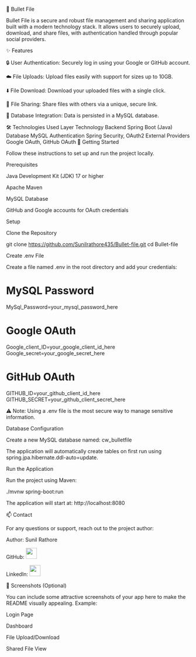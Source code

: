 🚀 Bullet File

Bullet File is a secure and robust file management and sharing application built with a modern technology stack. It allows users to securely upload, download, and share files, with authentication handled through popular social providers.

✨ Features

🔒 User Authentication: Securely log in using your Google or GitHub account.

☁️ File Uploads: Upload files easily with support for sizes up to 10GB.

⬇️ File Download: Download your uploaded files with a single click.

🔗 File Sharing: Share files with others via a unique, secure link.

💾 Database Integration: Data is persisted in a MySQL database.

🛠️ Technologies Used
Layer	Technology
Backend	Spring Boot (Java)
Database	MySQL
Authentication	Spring Security, OAuth2
External Providers	Google OAuth, GitHub OAuth
🚀 Getting Started

Follow these instructions to set up and run the project locally.

Prerequisites

Java Development Kit (JDK) 17 or higher

Apache Maven

MySQL Database

GitHub and Google accounts for OAuth credentials

Setup

Clone the Repository

git clone https://github.com/Sunilrathore435/Bullet-file.git
cd Bullet-file


Create .env File

Create a file named .env in the root directory and add your credentials:

# MySQL Password
MySql_Password=your_mysql_password_here

# Google OAuth
Google_client_ID=your_google_client_id_here
Google_secret=your_google_secret_here

# GitHub OAuth
GITHUB_ID=your_github_client_id_here
GITHUB_SECRET=your_github_client_secret_here


⚠️ Note: Using a .env file is the most secure way to manage sensitive information.

Database Configuration

Create a new MySQL database named: cw_bulletfile

The application will automatically create tables on first run using spring.jpa.hibernate.ddl-auto=update.

Run the Application

Run the project using Maven:

./mvnw spring-boot:run


The application will start at: http://localhost:8080

📫 Contact

For any questions or support, reach out to the project author:

Author: Sunil Rathore

GitHub: [<img src="https://cdn.jsdelivr.net/npm/simple-icons@v9/icons/github.svg" width="30"/>](https://github.com/Sunilrathore435)  

LinkedIn: [<img src="https://cdn.jsdelivr.net/npm/simple-icons@v9/icons/linkedin.svg" width="30"/>](https://www.linkedin.com/in/sunil-rathore/)

🎨 Screenshots (Optional)

You can include some attractive screenshots of your app here to make the README visually appealing. Example:

Login Page

Dashboard

File Upload/Download

Shared File View

